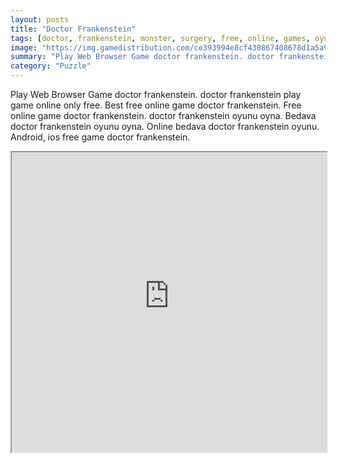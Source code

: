 ```yaml
---
layout: posts
title: "Doctor Frankenstein"
tags: [doctor, frankenstein, monster, surgery, free, online, games, oyna, game, free, games, play, play, games]
image: "https://img.gamedistribution.com/ce393994e8cf430867408678d1a5a9c8.jpg"
summary: "Play Web Browser Game doctor frankenstein. doctor frankenstein play game online only free. Best free online game doctor frankenstein. Free online game doctor frankenstein. doctor frankenstein oyunu oyna. Bedava doctor frankenstein oyunu oyna. Online bedava doctor frankenstein oyunu. Android, ios free game doctor frankenstein."
category: "Puzzle"
---
```


Play Web Browser Game doctor frankenstein. doctor frankenstein play game online only free. Best free online game doctor frankenstein. Free online game doctor frankenstein. doctor frankenstein oyunu oyna. Bedava doctor frankenstein oyunu oyna. Online bedava doctor frankenstein oyunu. Android, ios free game doctor frankenstein.

<iframe width="100%" height="480px;" src="https://flash.gamedistribution.com?game=ce393994e8cf430867408678d1a5a9c8"></iframe>